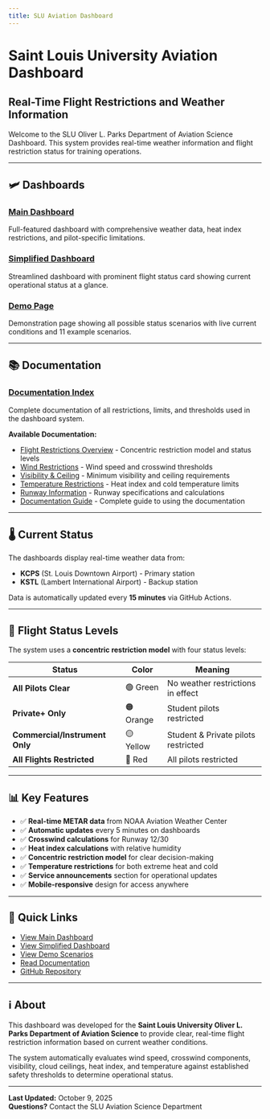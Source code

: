 ```yaml
---
title: SLU Aviation Dashboard
---
```


# Saint Louis University Aviation Dashboard

## Real-Time Flight Restrictions and Weather Information

Welcome to the SLU Oliver L. Parks Department of Aviation Science Dashboard. This system provides real-time weather information and flight restriction status for training operations.

---

## 🛩️ Dashboards

### [Main Dashboard](dashboard.html)
Full-featured dashboard with comprehensive weather data, heat index restrictions, and pilot-specific limitations.

### [Simplified Dashboard](dashboard5.html)
Streamlined dashboard with prominent flight status card showing current operational status at a glance.

### [Demo Page](documentation/demo.html)
Demonstration page showing all possible status scenarios with live current conditions and 11 example scenarios.

---

## 📚 Documentation

### [Documentation Index](documentation/)
Complete documentation of all restrictions, limits, and thresholds used in the dashboard system.

**Available Documentation:**
- [Flight Restrictions Overview](documentation/flight-restrictions/) - Concentric restriction model and status levels
- [Wind Restrictions](documentation/wind-restrictions/) - Wind speed and crosswind thresholds
- [Visibility & Ceiling](documentation/visibility-ceiling-restrictions/) - Minimum visibility and ceiling requirements
- [Temperature Restrictions](documentation/temperature-restrictions/) - Heat index and cold temperature limits
- [Runway Information](documentation/runway-information/) - Runway specifications and calculations
- [Documentation Guide](documentation/guide/) - Complete guide to using the documentation

---

## 🌡️ Current Status

The dashboards display real-time weather data from:
- **KCPS** (St. Louis Downtown Airport) - Primary station
- **KSTL** (Lambert International Airport) - Backup station

Data is automatically updated every **15 minutes** via GitHub Actions.

---

## 🎯 Flight Status Levels

The system uses a **concentric restriction model** with four status levels:

| Status | Color | Meaning |
|--------|-------|---------|
| **All Pilots Clear** | 🟢 Green | No weather restrictions in effect |
| **Private+ Only** | 🟠 Orange | Student pilots restricted |
| **Commercial/Instrument Only** | 🟡 Yellow | Student & Private pilots restricted |
| **All Flights Restricted** | 🔴 Red | All pilots restricted |

---

## 📊 Key Features

- ✅ **Real-time METAR data** from NOAA Aviation Weather Center
- ✅ **Automatic updates** every 5 minutes on dashboards
- ✅ **Crosswind calculations** for Runway 12/30
- ✅ **Heat index calculations** with relative humidity
- ✅ **Concentric restriction model** for clear decision-making
- ✅ **Temperature restrictions** for both extreme heat and cold
- ✅ **Service announcements** section for operational updates
- ✅ **Mobile-responsive** design for access anywhere

---

## 🔗 Quick Links

- [View Main Dashboard](dashboard.html)
- [View Simplified Dashboard](dashboard5.html)
- [View Demo Scenarios](documentation/demo.html)
- [Read Documentation](documentation/)
- [GitHub Repository](https://github.com/CenterForDigitalHumanities/aviation-dashboard)

---

## ℹ️ About

This dashboard was developed for the **Saint Louis University Oliver L. Parks Department of Aviation Science** to provide clear, real-time flight restriction information based on current weather conditions.

The system automatically evaluates wind speed, crosswind components, visibility, cloud ceilings, heat index, and temperature against established safety thresholds to determine operational status.

---

**Last Updated:** October 9, 2025  
**Questions?** Contact the SLU Aviation Science Department

